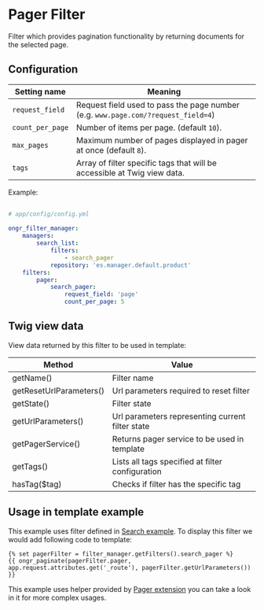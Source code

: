 Pager Filter  
============  
Filter which provides pagination functionality by returning documents for the selected page.

## Configuration  

| Setting name           | Meaning                                                                              |
|------------------------|--------------------------------------------------------------------------------------|
| `request_field`        | Request field used to pass the page number (e.g. `www.page.com/?request_field=4`)    |
| `count_per_page`       | Number of items per page. (default `10`).                                            |
| `max_pages`            | Maximum number of pages displayed in pager at once (default `8`).                    |
| `tags`                 | Array of filter specific tags that will be accessible at Twig view data.             |
  
Example:
  
```yaml
  
# app/config/config.yml
  
ongr_filter_manager:
    managers:
        search_list:
            filters:
                - search_pager
            repository: 'es.manager.default.product'
    filters:
        pager:
            search_pager:
                request_field: 'page'
                count_per_page: 5
```

## Twig view data

View data returned by this filter to be used in template:

| Method                  | Value                                            |
|-------------------------|--------------------------------------------------|
| getName()               | Filter name                                      |
| getResetUrlParameters() | Url parameters required to reset filter          |
| getState()              | Filter state                                     |
| getUrlParameters()      | Url parameters representing current filter state |
| getPagerService()       | Returns pager service to be used in template     |
| getTags()               | Lists all tags specified at filter configuration |
| hasTag($tag)            | Checks if filter has the specific tag            |

## Usage in template example

This example uses filter defined in [Search example](../examples/search_example.md). To display this filter we would add following code to template:

```twig
{% set pagerFilter = filter_manager.getFilters().search_pager %}
{{ ongr_paginate(pagerFilter.pager, app.request.attributes.get('_route'), pagerFilter.getUrlParameters()) }}
```

This example uses helper provided by [Pager extension](https://github.com/ongr-io/FilterManagerBundle/blob/master/Twig/PagerExtension.php) you can take a look in it for more complex usages.